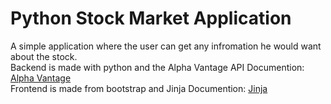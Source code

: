 # Python Stock Market Application
A simple application where the user can get any infromation he would want about the stock.<br>
Backend is made with python and the Alpha Vantage API Documention: [Alpha Vantage](https://www.alphavantage.co/documentation/)<br>
Frontend is made from bootstrap and Jinja Documention: [Jinja](https://jinja.palletsprojects.com/en/3.0.x/)
 
